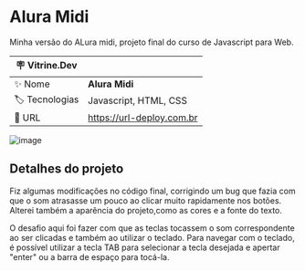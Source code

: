 # Alura Midi

Minha versão do ALura midi, projeto final do curso de Javascript para Web.

| :placard: Vitrine.Dev |     |
| -------------  | --- |
| :sparkles: Nome        | **Alura Midi**
| :label: Tecnologias | Javascript, HTML, CSS
| :rocket: URL         | https://url-deploy.com.br

<!-- Inserir imagem com a #vitrinedev ao final do link -->
![image](https://user-images.githubusercontent.com/120529944/220796603-ded6b831-a6a3-4567-bcc7-4c77e50c96b3.png)

## Detalhes do projeto

Fiz algumas modificações no código final, corrigindo um bug que fazia com que o som atrasasse um pouco ao clicar muito rapidamente nos botões. Alterei também a aparência do projeto,como as cores e a fonte do texto.

O desafio aqui foi fazer com que as teclas tocassem o som correspondente ao ser clicadas e também ao utilizar o teclado. Para navegar com o teclado, é possível utilizar a tecla TAB para selecionar a tecla desejada e apertar "enter" ou a barra de espaço para tocá-la.
